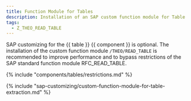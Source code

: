 ```yaml
---
title: Function Module for Tables
description: Installation of an SAP custom function module for Table
tags:
  - Z_THEO_READ_TABLE
---
```


SAP customizing for the {{ table }} {{ component }} is optional. 
The installation of the custom function module `/THEO/READ_TABLE` is recommended to improve performance and to bypass restrictions of the SAP standard function module RFC_READ_TABLE.

{% include "components/tables/restrictions.md"  %}

{% include "sap-customizing/custom-function-module-for-table-extraction.md"  %}


